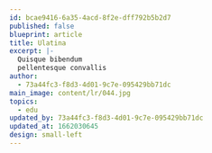 ```yaml
---
id: bcae9416-6a35-4acd-8f2e-dff792b5b2d7
published: false
blueprint: article
title: Ulatina
excerpt: |-
  Quisque bibendum
  pellentesque convallis
author:
  - 73a44fc3-f8d3-4d01-9c7e-095429bb71dc
main_image: content/lr/044.jpg
topics:
  - edu
updated_by: 73a44fc3-f8d3-4d01-9c7e-095429bb71dc
updated_at: 1662030645
design: small-left
---
```

